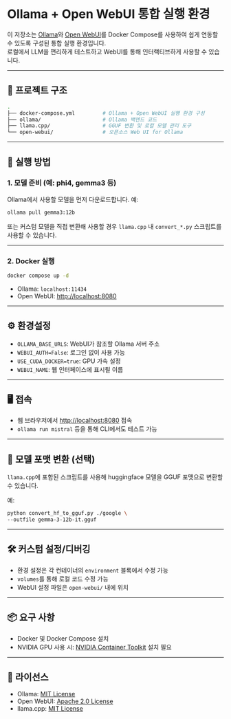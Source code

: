 # Ollama + Open WebUI 통합 실행 환경

이 저장소는 [Ollama](https://ollama.com/)와 [Open WebUI](https://github.com/open-webui/open-webui)를 Docker Compose를 사용하여 쉽게 연동할 수 있도록 구성된 통합 실행 환경입니다.  
로컬에서 LLM을 편리하게 테스트하고 WebUI를 통해 인터랙티브하게 사용할 수 있습니다.

---

## 📁 프로젝트 구조

```bash
.
├── docker-compose.yml         # Ollama + Open WebUI 실행 환경 구성
├── ollama/                    # Ollama 백엔드 코드
├── llama.cpp/                 # GGUF 변환 및 로컬 모델 관리 도구
└── open-webui/                # 오픈소스 Web UI for Ollama
```

---

## 🚀 실행 방법

### 1. 모델 준비 (예: phi4, gemma3 등)
Ollama에서 사용할 모델을 먼저 다운로드합니다. 예:

```bash
ollama pull gemma3:12b
```

또는 커스텀 모델을 직접 변환해 사용할 경우 `llama.cpp` 내 `convert_*.py` 스크립트를 사용할 수 있습니다.

---

### 2. Docker 실행

```bash
docker compose up -d
```

- Ollama: `localhost:11434`
- Open WebUI: [http://localhost:8080](http://localhost:8080)

---

## ⚙️ 환경설정

- `OLLAMA_BASE_URLS`: WebUI가 참조할 Ollama 서버 주소
- `WEBUI_AUTH=False`: 로그인 없이 사용 가능
- `USE_CUDA_DOCKER=true`: GPU 가속 설정
- `WEBUI_NAME`: 웹 인터페이스에 표시될 이름

---

## 🖥️ 접속

- 웹 브라우저에서 [http://localhost:8080](http://localhost:8080) 접속
- `ollama run mistral` 등을 통해 CLI에서도 테스트 가능

---

## 🧩 모델 포맷 변환 (선택)

`llama.cpp`에 포함된 스크립트를 사용해 huggingface 모델을 GGUF 포맷으로 변환할 수 있습니다.

예:
```bash
python convert_hf_to_gguf.py ./google \
--outfile gemma-3-12b-it.gguf
```

---

## 🛠️ 커스텀 설정/디버깅

- 환경 설정은 각 컨테이너의 `environment` 블록에서 수정 가능
- `volumes`를 통해 로컬 코드 수정 가능
- WebUI 설정 파일은 `open-webui/` 내에 위치

---

## 📦 요구 사항

- Docker 및 Docker Compose 설치
- NVIDIA GPU 사용 시: [NVIDIA Container Toolkit](https://docs.nvidia.com/datacenter/cloud-native/container-toolkit/install-guide.html) 설치 필요

---

## 📜 라이선스

- Ollama: [MIT License](https://github.com/jmorganca/ollama/blob/main/LICENSE)
- Open WebUI: [Apache 2.0 License](https://github.com/open-webui/open-webui/blob/main/LICENSE)
- llama.cpp: [MIT License](https://github.com/ggerganov/llama.cpp/blob/master/LICENSE)
